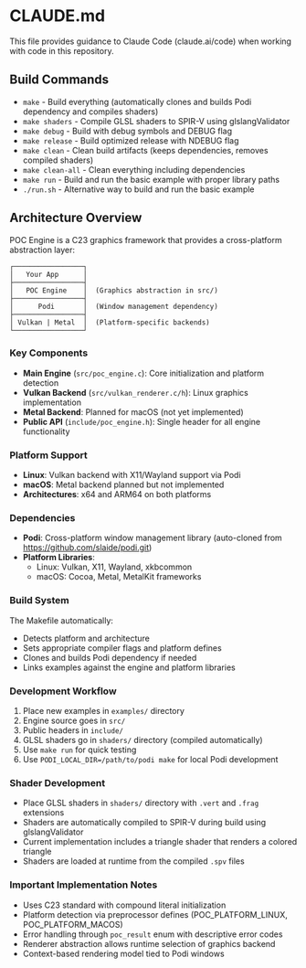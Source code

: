 # CLAUDE.md

This file provides guidance to Claude Code (claude.ai/code) when working with code in this repository.

## Build Commands

- `make` - Build everything (automatically clones and builds Podi dependency and compiles shaders)
- `make shaders` - Compile GLSL shaders to SPIR-V using glslangValidator
- `make debug` - Build with debug symbols and DEBUG flag
- `make release` - Build optimized release with NDEBUG flag
- `make clean` - Clean build artifacts (keeps dependencies, removes compiled shaders)
- `make clean-all` - Clean everything including dependencies
- `make run` - Build and run the basic example with proper library paths
- `./run.sh` - Alternative way to build and run the basic example

## Architecture Overview

POC Engine is a C23 graphics framework that provides a cross-platform abstraction layer:

```
┌─────────────────┐
│   Your App      │
├─────────────────┤
│   POC Engine    │  (Graphics abstraction in src/)
├─────────────────┤
│      Podi       │  (Window management dependency)
├─────────────────┤
│ Vulkan | Metal  │  (Platform-specific backends)
└─────────────────┘
```

### Key Components

- **Main Engine** (`src/poc_engine.c`): Core initialization and platform detection
- **Vulkan Backend** (`src/vulkan_renderer.c/h`): Linux graphics implementation
- **Metal Backend**: Planned for macOS (not yet implemented)
- **Public API** (`include/poc_engine.h`): Single header for all engine functionality

### Platform Support

- **Linux**: Vulkan backend with X11/Wayland support via Podi
- **macOS**: Metal backend planned but not implemented
- **Architectures**: x64 and ARM64 on both platforms

### Dependencies

- **Podi**: Cross-platform window management library (auto-cloned from https://github.com/slaide/podi.git)
- **Platform Libraries**:
  - Linux: Vulkan, X11, Wayland, xkbcommon
  - macOS: Cocoa, Metal, MetalKit frameworks

### Build System

The Makefile automatically:
- Detects platform and architecture
- Sets appropriate compiler flags and platform defines
- Clones and builds Podi dependency if needed
- Links examples against the engine and platform libraries

### Development Workflow

1. Place new examples in `examples/` directory
2. Engine source goes in `src/`
3. Public headers in `include/`
4. GLSL shaders go in `shaders/` directory (compiled automatically)
5. Use `make run` for quick testing
6. Use `PODI_LOCAL_DIR=/path/to/podi make` for local Podi development

### Shader Development

- Place GLSL shaders in `shaders/` directory with `.vert` and `.frag` extensions
- Shaders are automatically compiled to SPIR-V during build using glslangValidator
- Current implementation includes a triangle shader that renders a colored triangle
- Shaders are loaded at runtime from the compiled `.spv` files

### Important Implementation Notes

- Uses C23 standard with compound literal initialization
- Platform detection via preprocessor defines (POC_PLATFORM_LINUX, POC_PLATFORM_MACOS)
- Error handling through `poc_result` enum with descriptive error codes
- Renderer abstraction allows runtime selection of graphics backend
- Context-based rendering model tied to Podi windows